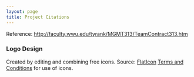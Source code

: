 ```yaml
---
layout: page
title: Project Citations
---
```


Reference: http://faculty.wwu.edu/tyrank/MGMT313/TeamContract313.htm

### Logo Design
Created by editing and combining free icons.
Source: [FlatIcon](https://www.flaticon.com/)
[Terms and Conditions](/_data/license.pdf) for use of icons.
